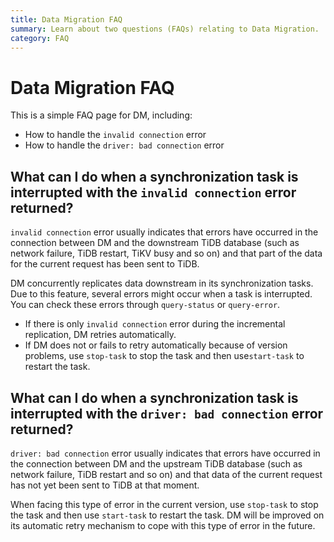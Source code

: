 ```yaml
---
title: Data Migration FAQ
summary: Learn about two questions (FAQs) relating to Data Migration.
category: FAQ
---
```


# Data Migration FAQ

This is a simple FAQ page for DM, including:

+ How to handle the `invalid connection` error
+ How to handle the `driver: bad connection` error

## What can I do when a synchronization task is interrupted with the `invalid connection` error returned?

`invalid connection` error usually indicates that errors have occurred in the connection between DM and the downstream TiDB database (such as network failure, TiDB restart, TiKV busy and so on) and that part of the data for the current request has been sent to TiDB.

DM concurrently replicates data downstream in its synchronization tasks. Due to this feature, several errors might occur when a task is interrupted. You can check these errors through `query-status` or `query-error`.

- If there is only `invalid connection` error during the incremental replication, DM retries automatically.
- If DM does not or fails to retry automatically because of version problems, use `stop-task` to stop the task and then use`start-task` to restart the task.

## What can I do when a synchronization task is interrupted with the `driver: bad connection` error returned?

`driver: bad connection` error usually indicates that errors have occurred in the connection between DM and the upstream TiDB database (such as network failure, TiDB restart and so on) and that data of the current request has not yet been sent to TiDB at that moment.

When facing this type of error in the current version, use `stop-task` to stop the task and then use `start-task` to restart the task. DM will be improved on its automatic retry mechanism to cope with this type of error in the future.
